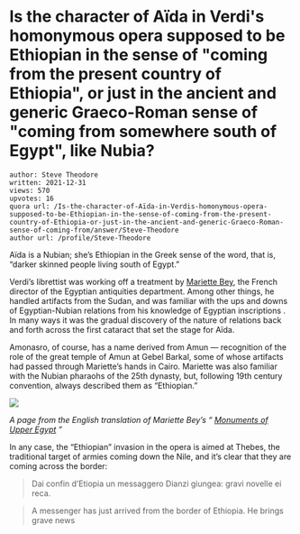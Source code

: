 # Is the character of Aïda in Verdi's homonymous opera supposed to be Ethiopian in the sense of "coming from the present country of Ethiopia", or just in the ancient and generic Graeco-Roman sense of "coming from somewhere south of Egypt", like Nubia?

	author: Steve Theodore
	written: 2021-12-31
	views: 570
	upvotes: 16
	quora url: /Is-the-character-of-Aïda-in-Verdis-homonymous-opera-supposed-to-be-Ethiopian-in-the-sense-of-coming-from-the-present-country-of-Ethiopia-or-just-in-the-ancient-and-generic-Graeco-Roman-sense-of-coming-from/answer/Steve-Theodore
	author url: /profile/Steve-Theodore


Aïda is a Nubian; she’s Ethiopian in the Greek sense of the word, that is, “darker skinned people living south of Egypt.”

Verdi’s librettist was working off a treatment by [Mariette Bey](https://en.wikipedia.org/wiki/Auguste_Mariette), the French director of the Egyptian antiquities department. Among other things, he handled artifacts from the Sudan, and was familiar with the ups and downs of Egyptian-Nubian relations from his knowledge of Egyptian inscriptions . In many ways it was the gradual discovery of the nature of relations back and forth across the first cataract that set the stage for Aïda.

Amonasro, of course, has a name derived from Amun — recognition of the role of the great temple of Amun at Gebel Barkal, some of whose artifacts had passed through Mariette’s hands in Cairo. Mariette was also familiar with the Nubian pharaohs of the 25th dynasty, but, following 19th century convention, always described them as “Ethiopian.”

![](https://qph.fs.quoracdn.net/main-qimg-c229a4cae0d2a451482f4e5dfa49928e-pjlq)

_A page from the English translation of Mariette Bey’s “_ _[Monuments of Upper Egypt](http://mc.dlib.nyu.edu/files/books/ifa_egypt000231/ifa_egypt000231_lo.pdf)_ _”_ 

In any case, the “Ethiopian” invasion in the opera is aimed at Thebes, the traditional target of armies coming down the Nile, and it’s clear that they are coming across the border:

> Dai confin d’Etiopia un messaggero
Dianzi giungea: gravi novelle ei reca.

> A messenger has just arrived from the border
of Ethiopia. He brings grave news


